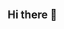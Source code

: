 ## Hi there 👋

<!--
**dangmetavn/dangmetavn** is a ✨ _special_ ✨ repository because its `README.md` (this file) appears on your GitHub profile.

Here are some ideas to get you started:

- 🔭 I’m currently working on SG Group
- 🌱 I’m currently learning C#
- 👯 I’m looking to collaborate on HM
- 🤔 I’m looking for help with ^^
- 💬 Ask me about: 
- 📫 How to reach me: 
- 😄 Pronouns: 
- ⚡ Fun fact: 
-->
